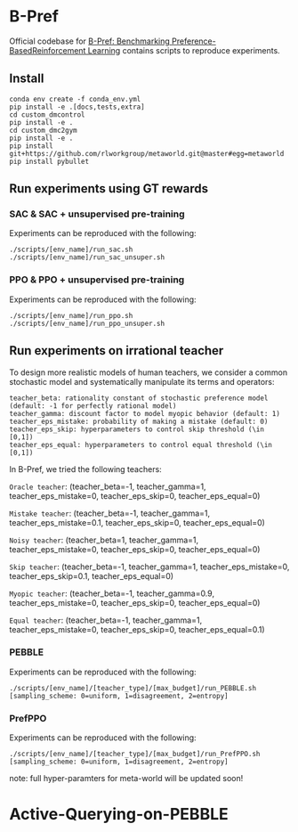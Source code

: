 # B-Pref

Official codebase for [B-Pref: Benchmarking Preference-BasedReinforcement Learning](https://openreview.net/forum?id=ps95-mkHF_) contains scripts to reproduce experiments.


## Install

```
conda env create -f conda_env.yml
pip install -e .[docs,tests,extra]
cd custom_dmcontrol
pip install -e .
cd custom_dmc2gym
pip install -e .
pip install git+https://github.com/rlworkgroup/metaworld.git@master#egg=metaworld
pip install pybullet
```

## Run experiments using GT rewards


### SAC & SAC + unsupervised pre-training

Experiments can be reproduced with the following:

```
./scripts/[env_name]/run_sac.sh 
./scripts/[env_name]/run_sac_unsuper.sh
```


### PPO & PPO + unsupervised pre-training

Experiments can be reproduced with the following:

```
./scripts/[env_name]/run_ppo.sh 
./scripts/[env_name]/run_ppo_unsuper.sh
```

## Run experiments on irrational teacher

To design more realistic models of human teachers, we consider a common stochastic model and systematically manipulate its terms and operators:

```
teacher_beta: rationality constant of stochastic preference model (default: -1 for perfectly rational model)
teacher_gamma: discount factor to model myopic behavior (default: 1)
teacher_eps_mistake: probability of making a mistake (default: 0)
teacher_eps_skip: hyperparameters to control skip threshold (\in [0,1])
teacher_eps_equal: hyperparameters to control equal threshold (\in [0,1])
```

In B-Pref, we tried the following teachers:

`Oracle teacher`: (teacher_beta=-1, teacher_gamma=1, teacher_eps_mistake=0, teacher_eps_skip=0, teacher_eps_equal=0)

`Mistake teacher`: (teacher_beta=-1, teacher_gamma=1, teacher_eps_mistake=0.1, teacher_eps_skip=0, teacher_eps_equal=0)

`Noisy teacher`: (teacher_beta=1, teacher_gamma=1, teacher_eps_mistake=0, teacher_eps_skip=0, teacher_eps_equal=0)

`Skip teacher`: (teacher_beta=-1, teacher_gamma=1, teacher_eps_mistake=0, teacher_eps_skip=0.1, teacher_eps_equal=0)

`Myopic teacher`: (teacher_beta=-1, teacher_gamma=0.9, teacher_eps_mistake=0, teacher_eps_skip=0, teacher_eps_equal=0)

`Equal teacher`: (teacher_beta=-1, teacher_gamma=1, teacher_eps_mistake=0, teacher_eps_skip=0, teacher_eps_equal=0.1)


### PEBBLE

Experiments can be reproduced with the following:

```
./scripts/[env_name]/[teacher_type]/[max_budget]/run_PEBBLE.sh [sampling_scheme: 0=uniform, 1=disagreement, 2=entropy]
```

### PrefPPO

Experiments can be reproduced with the following:

```
./scripts/[env_name]/[teacher_type]/[max_budget]/run_PrefPPO.sh [sampling_scheme: 0=uniform, 1=disagreement, 2=entropy]
```

note: full hyper-paramters for meta-world will be updated soon!

# Active-Querying-on-PEBBLE
